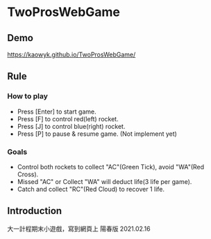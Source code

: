 # TwoProsWebGame

## Demo
https://kaowyk.github.io/TwoProsWebGame/

## Rule

### How to play
* Press [Enter] to start game.
* Press [F] to control red(left) rocket.
* Press [J] to control blue(right) rocket.
* Press [P] to pause & resume game. (Not implement yet)

### Goals
* Control both rockets to collect "AC"(Green Tick), avoid "WA"(Red Cross). 
* Missed "AC" or Collect "WA" will deduct life(3 life per game).
* Catch and collect "RC"(Red Cloud) to recover 1 life.

## Introduction
大一計程期末小遊戲，寫到網頁上
陽春版 2021.02.16
